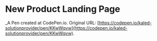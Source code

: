 # New Product Landing Page
 _A Pen created at CodePen.io. Original URL: [https://codepen.io/kaled-solutionprovider/pen/KKwWqvw](https://codepen.io/kaled-solutionprovider/pen/KKwWqvw).

 